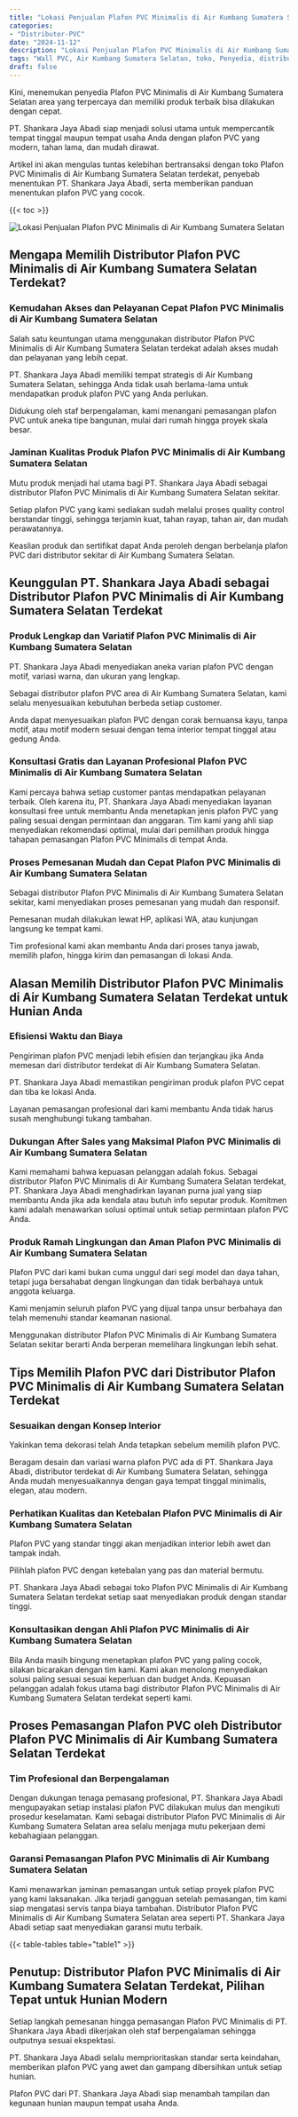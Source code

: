 ```yaml
---
title: "Lokasi Penjualan Plafon PVC Minimalis di Air Kumbang Sumatera Selatan"
categories: 
- "Distributor-PVC"
date: "2024-11-12"
description: "Lokasi Penjualan Plafon PVC Minimalis di Air Kumbang Sumatera Selatan bagi tempat tinggal, perkantoran, serta ritel. Material terbaik, beragam motif, warna modern, beserta servis pemasangan dikerjakan oleh tenaga ahli ahli dan garansi resmi!|Servis distribusi Plafon PVC Minimalis di Air Kumbang Sumatera Selatan bagi keperluan hunian, office, maupun toko, dengan material terbaik dan penempatan oleh tim berpengalaman serta jaminan resmi.|Alternatif Plafon PVC Minimalis di Air Kumbang Sumatera Selatan yang terpercaya bagi rumah, office, serta gerai, bersama produk terbaik dan penempatan ditangani oleh tenaga ahli ahli dan jaminan resmi.|Distribusi Plafon PVC Minimalis di Air Kumbang Sumatera Selatan bagi rumah, office, dan ritel, dengan panel berkualitas dan instalasi ditangani oleh teknisi berpengalaman, lengkap dengan jaminan resmi.}"
tags: "Wall PVC, Air Kumbang Sumatera Selatan, toko, Penyedia, distributor"
draft: false
---
```


Kini, menemukan penyedia Plafon PVC Minimalis di Air Kumbang Sumatera Selatan area yang terpercaya dan memiliki produk terbaik bisa dilakukan dengan cepat.

PT. Shankara Jaya Abadi siap menjadi solusi utama untuk mempercantik tempat tinggal maupun tempat usaha Anda dengan plafon PVC yang modern, tahan lama, dan mudah dirawat.

Artikel ini akan mengulas tuntas kelebihan bertransaksi dengan toko Plafon PVC Minimalis di Air Kumbang Sumatera Selatan terdekat, penyebab menentukan PT. Shankara Jaya Abadi, serta memberikan panduan menentukan plafon PVC yang cocok.

{{< toc >}}

![Lokasi Penjualan Plafon PVC Minimalis di Air Kumbang Sumatera Selatan](/images/Distributor-PVC/Lokasi-Penjualan-Plafon-PVC-Minimalis-di-Air-Kumbang-Sumatera-Selatan.png)


## Mengapa Memilih Distributor Plafon PVC Minimalis di Air Kumbang Sumatera Selatan Terdekat?

### Kemudahan Akses dan Pelayanan Cepat Plafon PVC Minimalis di Air Kumbang Sumatera Selatan

Salah satu keuntungan utama menggunakan distributor Plafon PVC Minimalis di Air Kumbang Sumatera Selatan terdekat adalah akses mudah dan pelayanan yang lebih cepat.

PT. Shankara Jaya Abadi memiliki tempat strategis di Air Kumbang Sumatera Selatan, sehingga Anda tidak usah berlama-lama untuk mendapatkan produk plafon PVC yang Anda perlukan.

Didukung oleh staf berpengalaman, kami menangani pemasangan plafon PVC untuk aneka tipe bangunan, mulai dari rumah hingga proyek skala besar.

### Jaminan Kualitas Produk Plafon PVC Minimalis di Air Kumbang Sumatera Selatan

Mutu produk menjadi hal utama bagi PT. Shankara Jaya Abadi sebagai distributor Plafon PVC Minimalis di Air Kumbang Sumatera Selatan sekitar.

Setiap plafon PVC yang kami sediakan sudah melalui proses quality control berstandar tinggi, sehingga terjamin kuat, tahan rayap, tahan air, dan mudah perawatannya.

Keaslian produk dan sertifikat dapat Anda peroleh dengan berbelanja plafon PVC dari distributor sekitar di Air Kumbang Sumatera Selatan.

## Keunggulan PT. Shankara Jaya Abadi sebagai Distributor Plafon PVC Minimalis di Air Kumbang Sumatera Selatan Terdekat

### Produk Lengkap dan Variatif Plafon PVC Minimalis di Air Kumbang Sumatera Selatan

PT. Shankara Jaya Abadi menyediakan aneka varian plafon PVC dengan motif, variasi warna, dan ukuran yang lengkap.

Sebagai distributor plafon PVC area di Air Kumbang Sumatera Selatan, kami selalu menyesuaikan kebutuhan berbeda setiap customer.

Anda dapat menyesuaikan plafon PVC dengan corak bernuansa kayu, tanpa motif, atau motif modern sesuai dengan tema interior tempat tinggal atau gedung Anda.

### Konsultasi Gratis dan Layanan Profesional Plafon PVC Minimalis di Air Kumbang Sumatera Selatan

Kami percaya bahwa setiap customer pantas mendapatkan pelayanan terbaik. Oleh karena itu, PT. Shankara Jaya Abadi menyediakan layanan konsultasi free untuk membantu Anda menetapkan jenis plafon PVC yang paling sesuai dengan permintaan dan anggaran. Tim kami yang ahli siap menyediakan rekomendasi optimal, mulai dari pemilihan produk hingga tahapan pemasangan Plafon PVC Minimalis di tempat Anda.

### Proses Pemesanan Mudah dan Cepat Plafon PVC Minimalis di Air Kumbang Sumatera Selatan

Sebagai distributor Plafon PVC Minimalis di Air Kumbang Sumatera Selatan sekitar, kami menyediakan proses pemesanan yang mudah dan responsif.

Pemesanan mudah dilakukan lewat HP, aplikasi WA, atau kunjungan langsung ke tempat kami.

Tim profesional kami akan membantu Anda dari proses tanya jawab, memilih plafon, hingga kirim dan pemasangan di lokasi Anda.

## Alasan Memilih Distributor Plafon PVC Minimalis di Air Kumbang Sumatera Selatan Terdekat untuk Hunian Anda

### Efisiensi Waktu dan Biaya

Pengiriman plafon PVC menjadi lebih efisien dan terjangkau jika Anda memesan dari distributor terdekat di Air Kumbang Sumatera Selatan.

PT. Shankara Jaya Abadi memastikan pengiriman produk plafon PVC cepat dan tiba ke lokasi Anda.

Layanan pemasangan profesional dari kami membantu Anda tidak harus susah menghubungi tukang tambahan.

### Dukungan After Sales yang Maksimal Plafon PVC Minimalis di Air Kumbang Sumatera Selatan

Kami memahami bahwa kepuasan pelanggan adalah fokus. Sebagai distributor Plafon PVC Minimalis di Air Kumbang Sumatera Selatan terdekat, PT. Shankara Jaya Abadi menghadirkan layanan purna jual yang siap membantu Anda jika ada kendala atau butuh info seputar produk. Komitmen kami adalah menawarkan solusi optimal untuk setiap permintaan plafon PVC Anda.

### Produk Ramah Lingkungan dan Aman Plafon PVC Minimalis di Air Kumbang Sumatera Selatan

Plafon PVC dari kami bukan cuma unggul dari segi model dan daya tahan, tetapi juga bersahabat dengan lingkungan dan tidak berbahaya untuk anggota keluarga.

Kami menjamin seluruh plafon PVC yang dijual tanpa unsur berbahaya dan telah memenuhi standar keamanan nasional.

Menggunakan distributor Plafon PVC Minimalis di Air Kumbang Sumatera Selatan sekitar berarti Anda berperan memelihara lingkungan lebih sehat.

## Tips Memilih Plafon PVC dari Distributor Plafon PVC Minimalis di Air Kumbang Sumatera Selatan Terdekat

### Sesuaikan dengan Konsep Interior

Yakinkan tema dekorasi telah Anda tetapkan sebelum memilih plafon PVC.

Beragam desain dan variasi warna plafon PVC ada di PT. Shankara Jaya Abadi, distributor terdekat di Air Kumbang Sumatera Selatan, sehingga Anda mudah menyesuaikannya dengan gaya tempat tinggal minimalis, elegan, atau modern.

### Perhatikan Kualitas dan Ketebalan Plafon PVC Minimalis di Air Kumbang Sumatera Selatan

Plafon PVC yang standar tinggi akan menjadikan interior lebih awet dan tampak indah.

Pilihlah plafon PVC dengan ketebalan yang pas dan material bermutu.

PT. Shankara Jaya Abadi sebagai toko Plafon PVC Minimalis di Air Kumbang Sumatera Selatan terdekat setiap saat menyediakan produk dengan standar tinggi.

### Konsultasikan dengan Ahli Plafon PVC Minimalis di Air Kumbang Sumatera Selatan

Bila Anda masih bingung menetapkan plafon PVC yang paling cocok, silakan bicarakan dengan tim kami. Kami akan menolong menyediakan solusi paling sesuai sesuai keperluan dan budget Anda. Kepuasan pelanggan adalah fokus utama bagi distributor Plafon PVC Minimalis di Air Kumbang Sumatera Selatan terdekat seperti kami.

## Proses Pemasangan Plafon PVC oleh Distributor Plafon PVC Minimalis di Air Kumbang Sumatera Selatan Terdekat

### Tim Profesional dan Berpengalaman

Dengan dukungan tenaga pemasang profesional, PT. Shankara Jaya Abadi mengupayakan setiap instalasi plafon PVC dilakukan mulus dan mengikuti prosedur keselamatan. Kami sebagai distributor Plafon PVC Minimalis di Air Kumbang Sumatera Selatan area selalu menjaga mutu pekerjaan demi kebahagiaan pelanggan.

### Garansi Pemasangan Plafon PVC Minimalis di Air Kumbang Sumatera Selatan

Kami menawarkan jaminan pemasangan untuk setiap proyek plafon PVC yang kami laksanakan. Jika terjadi gangguan setelah pemasangan, tim kami siap mengatasi servis tanpa biaya tambahan. Distributor Plafon PVC Minimalis di Air Kumbang Sumatera Selatan area seperti PT. Shankara Jaya Abadi setiap saat menyediakan garansi mutu terbaik.

{{< table-tables table="table1" >}}

## Penutup: Distributor Plafon PVC Minimalis di Air Kumbang Sumatera Selatan Terdekat, Pilihan Tepat untuk Hunian Modern

Setiap langkah pemesanan hingga pemasangan Plafon PVC Minimalis di PT. Shankara Jaya Abadi dikerjakan oleh staf berpengalaman sehingga outputnya sesuai ekspektasi.

PT. Shankara Jaya Abadi selalu memprioritaskan standar serta keindahan, memberikan plafon PVC yang awet dan gampang dibersihkan untuk setiap hunian.

Plafon PVC dari PT. Shankara Jaya Abadi siap menambah tampilan dan kegunaan hunian maupun tempat usaha Anda.